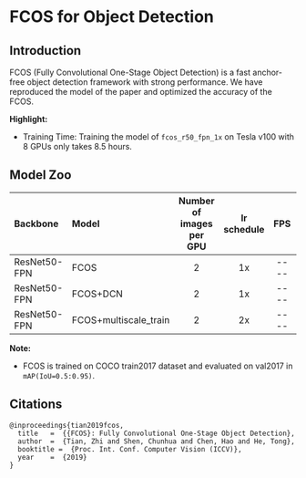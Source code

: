 # FCOS for Object Detection

## Introduction

FCOS (Fully Convolutional One-Stage Object Detection) is a fast anchor-free object detection framework with strong performance. We have reproduced the model of the paper and optimized the accuracy of the FCOS.

**Highlight:**

- Training Time: Training the model of `fcos_r50_fpn_1x` on Tesla v100 with 8 GPUs only takes 8.5 hours.

## Model Zoo

| Backbone        | Model      | Number of images per GPU | lr schedule |FPS | Box AP |                           Download                          | Config |
| :-------------- | :------------- | :-----: | :-----: | :------------: | :-----: | :-----------------------------------------------------: | :-----: |
| ResNet50-FPN    | FCOS           |    2    |   1x      |     ----     |  39.6  | [Download](https://paddledet.bj.bcebos.com/models/fcos_r50_fpn_1x_coco.pdparams) | [Config](https://github.com/PaddlePaddle/PaddleDetection/tree/release/2.3/configs/fcos/fcos_r50_fpn_1x_coco.yml) |
| ResNet50-FPN    | FCOS+DCN       |    2    |   1x      |     ----     |  44.3  | [Download](https://paddledet.bj.bcebos.com/models/fcos_dcn_r50_fpn_1x_coco.pdparams) | [Config](https://github.com/PaddlePaddle/PaddleDetection/tree/release/2.3/configs/fcos/fcos_dcn_r50_fpn_1x_coco.yml) |
| ResNet50-FPN    | FCOS+multiscale_train    |    2    |   2x      |     ----     |  41.8  | [Download](https://paddledet.bj.bcebos.com/models/fcos_r50_fpn_multiscale_2x_coco.pdparams) | [Config](https://github.com/PaddlePaddle/PaddleDetection/tree/release/2.3/configs/fcos/fcos_r50_fpn_multiscale_2x_coco.yml) |

**Note:**

- FCOS is trained on COCO train2017 dataset and evaluated on val2017 in `mAP(IoU=0.5:0.95)`.

## Citations
```
@inproceedings{tian2019fcos,
  title   =  {{FCOS}: Fully Convolutional One-Stage Object Detection},
  author  =  {Tian, Zhi and Shen, Chunhua and Chen, Hao and He, Tong},
  booktitle =  {Proc. Int. Conf. Computer Vision (ICCV)},
  year    =  {2019}
}
```
